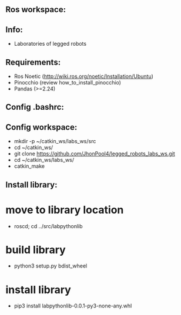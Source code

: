 Ros workspace:
-------------

Info:
----
- Laboratories of legged robots 

Requirements:
-------------
- Ros Noetic (http://wiki.ros.org/noetic/Installation/Ubuntu)
- Pinocchio (review how_to_install_pinocchio)
- Pandas (>=2.24)

Config .bashrc:
----------------


Config workspace:
----------------
- mkdir -p ~/catkin_ws/labs_ws/src
- cd ~/catkin_ws/
- git clone https://github.com/JhonPool4/legged_robots_labs_ws.git
- cd ~/catkin_ws/labs_ws/ 
- catkin_make

Install library:
---------------
# move to library location
- roscd; cd ../src/labpythonlib
# build library
- python3 setup.py bdist_wheel
# install library
- pip3 install labpythonlib-0.0.1-py3-none-any.whl